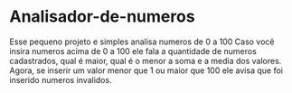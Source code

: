 # Analisador-de-numeros
Esse pequeno projeto e simples analisa numeros de 0 a 100
Caso você insira numeros acima de 0 a 100 ele fala a quantidade de numeros cadastrados, qual é maior, qual é o menor a soma e a media dos valores.
Agora, se inserir um valor menor que 1 ou maior que 100 ele avisa que foi inserido numeros invalidos.
